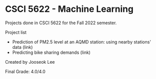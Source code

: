 # CSCI 5622 - Machine Learning
Projects done in CSCI 5622 for the Fall 2022 semester.

Project list

- Prediction of PM2.5 level at an AQMD station: using nearby stations' data (link)
- Predicting bike sharing demands (link)

Created by Jooseok Lee

Final Grade: 4.0/4.0